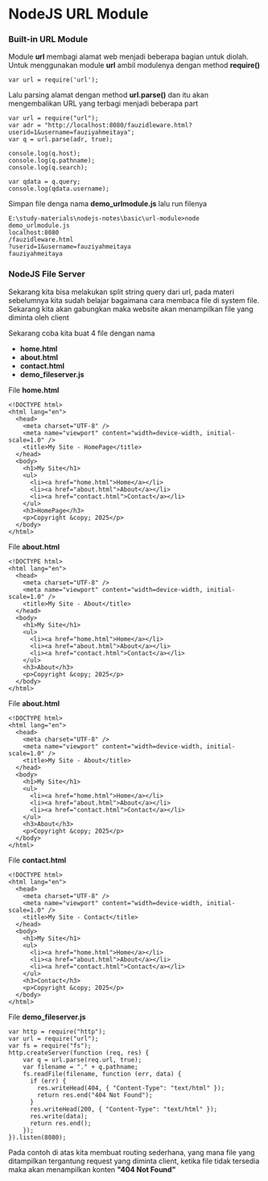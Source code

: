 # NodeJS URL Module

### Built-in URL Module

Module **url** membagi alamat web menjadi beberapa bagian untuk diolah. Untuk menggunakan module **url** ambil modulenya dengan method **require()**

```
var url = require('url');
```

Lalu parsing alamat dengan method **url.parse()** dan itu akan mengembalikan URL yang terbagi menjadi beberapa part

```
var url = require("url");
var adr = "http://localhost:8080/fauzidleware.html?userid=1&username=fauziyahmeitaya";
var q = url.parse(adr, true);

console.log(q.host);
console.log(q.pathname);
console.log(q.search);

var qdata = q.query;
console.log(qdata.username);
```

Simpan file denga nama **demo_urlmodule.js** lalu run filenya

```
E:\study-materials\nodejs-notes\basic\url-module>node demo_urlmodule.js
localhost:8080
/fauzidleware.html
?userid=1&username=fauziyahmeitaya
fauziyahmeitaya
```

### NodeJS File Server

Sekarang kita bisa melakukan split string query dari url, pada materi sebelumnya kita sudah belajar bagaimana cara membaca file di system file. Sekarang kita akan gabungkan maka website akan menampilkan file yang diminta oleh client

Sekarang coba kita buat 4 file dengan nama

- **home.html**
- **about.html**
- **contact.html**
- **demo_fileserver.js**

File **home.html**

```
<!DOCTYPE html>
<html lang="en">
  <head>
    <meta charset="UTF-8" />
    <meta name="viewport" content="width=device-width, initial-scale=1.0" />
    <title>My Site - HomePage</title>
  </head>
  <body>
    <h1>My Site</h1>
    <ul>
      <li><a href="home.html">Home</a></li>
      <li><a href="about.html">About</a></li>
      <li><a href="contact.html">Contact</a></li>
    </ul>
    <h3>HomePage</h3>
    <p>Copyright &copy; 2025</p>
  </body>
</html>

```

File **about.html**

```
<!DOCTYPE html>
<html lang="en">
  <head>
    <meta charset="UTF-8" />
    <meta name="viewport" content="width=device-width, initial-scale=1.0" />
    <title>My Site - About</title>
  </head>
  <body>
    <h1>My Site</h1>
    <ul>
      <li><a href="home.html">Home</a></li>
      <li><a href="about.html">About</a></li>
      <li><a href="contact.html">Contact</a></li>
    </ul>
    <h3>About</h3>
    <p>Copyright &copy; 2025</p>
  </body>
</html>
```

File **about.html**

```
<!DOCTYPE html>
<html lang="en">
  <head>
    <meta charset="UTF-8" />
    <meta name="viewport" content="width=device-width, initial-scale=1.0" />
    <title>My Site - About</title>
  </head>
  <body>
    <h1>My Site</h1>
    <ul>
      <li><a href="home.html">Home</a></li>
      <li><a href="about.html">About</a></li>
      <li><a href="contact.html">Contact</a></li>
    </ul>
    <h3>About</h3>
    <p>Copyright &copy; 2025</p>
  </body>
</html>
```

File **contact.html**

```
<!DOCTYPE html>
<html lang="en">
  <head>
    <meta charset="UTF-8" />
    <meta name="viewport" content="width=device-width, initial-scale=1.0" />
    <title>My Site - Contact</title>
  </head>
  <body>
    <h1>My Site</h1>
    <ul>
      <li><a href="home.html">Home</a></li>
      <li><a href="about.html">About</a></li>
      <li><a href="contact.html">Contact</a></li>
    </ul>
    <h3>Contact</h3>
    <p>Copyright &copy; 2025</p>
  </body>
</html>
```

File **demo_fileserver.js**

```
var http = require("http");
var url = require("url");
var fs = require("fs");
http.createServer(function (req, res) {
    var q = url.parse(req.url, true);
    var filename = "." + q.pathname;
    fs.readFile(filename, function (err, data) {
      if (err) {
        res.writeHead(404, { "Content-Type": "text/html" });
        return res.end("404 Not Found");
      }
      res.writeHead(200, { "Content-Type": "text/html" });
      res.write(data);
      return res.end();
    });
}).listen(8080);
```

Pada contoh di atas kita membuat routing sederhana, yang mana file yang ditampilkan tergantung request yang diminta client, ketika file tidak tersedia maka akan menampilkan konten **"404 Not Found"**

